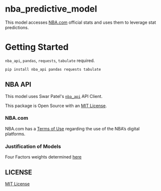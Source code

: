 # nba_predictive_model
This model accesses [NBA.com](https://www.nba.com/stats) official stats and uses them to leverage stat predictions.

# Getting Started
`nba_api`, `pandas`, `requests`, `tabulate` required.

```bash
pip install nba_api pandas requests tabulate
```
## NBA API
This model uses Swar Patel's [`nba_api`](https://github.com/swar/nba_api) API Client.

This package is Open Source with an [MIT License](https://github.com/swar/nba_api/blob/master/LICENSE).

### NBA.com

NBA.com has a [Terms of Use](https://www.nba.com/termsofuse) regarding the use of the NBA’s digital platforms.

### Justification of Models
Four Factors weights determined [here](https://squared2020.com/2017/09/05/introduction-to-olivers-four-factors/)

## LICENSE
[MIT License](https://github.com/shaylondon/nba_predictive_model/blob/main/LICENSE)